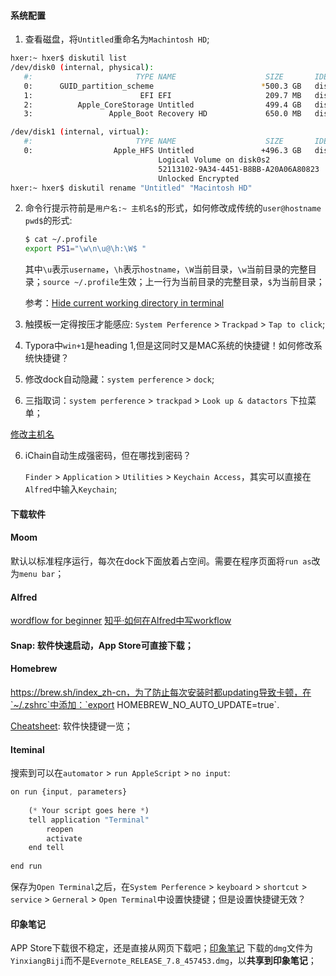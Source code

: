 #### 系统配置

1. 查看磁盘，将`Untitled`重命名为`Machintosh HD`;

```sh
hxer:~ hxer$ diskutil list
/dev/disk0 (internal, physical):
   #:                       TYPE NAME                    SIZE       IDENTIFIER
   0:      GUID_partition_scheme                        *500.3 GB   disk0
   1:                        EFI EFI                     209.7 MB   disk0s1
   2:          Apple_CoreStorage Untitled                499.4 GB   disk0s2
   3:                 Apple_Boot Recovery HD             650.0 MB   disk0s3

/dev/disk1 (internal, virtual):
   #:                       TYPE NAME                    SIZE       IDENTIFIER
   0:                  Apple_HFS Untitled               +496.3 GB   disk1
                                 Logical Volume on disk0s2
                                 52113102-9A34-4451-B8BB-A20A06A80823
                                 Unlocked Encrypted
hxer:~ hxer$ diskutil rename "Untitled" "Macintosh HD"
```

2. 命令行提示符前是`用户名:~ 主机名$`的形式，如何修改成传统的`user@hostname pwd$`的形式: 

   ```sh
   $ cat ~/.profile
   export PS1="\w\n\u@\h:\W$ "
   ```

   其中`\u`表示`username`，`\h`表示`hostname`，`\W`当前目录，`\w`当前目录的完整目录；`source ~/.profile`生效；上一行为当前目录的完整目录，`$`为当前目录；

   参考：[Hide current working directory in terminal](https://askubuntu.com/questions/16728/hide-current-working-directory-in-terminal)

3. 触摸板一定得按压才能感应: `System Perference` > `Trackpad` > `Tap to click`;

4. Typora中`win+1`是heading 1,但是这同时又是MAC系统的快捷键！如何修改系统快捷键？

5. 修改dock自动隐藏：`system perference` > `dock`;

6. 三指取词：`system perference` > `trackpad` > `Look up & datactors` 下拉菜单；

[修改主机名](https://apple.stackexchange.com/questions/66611/how-to-change-computer-name-so-terminal-displays-it-in-mac-os-x-mountain-lion) 

6. iChain自动生成强密码，但在哪找到密码？

   `Finder` > `Application` > `Utilities` > `Keychain Access`，其实可以直接在`Alfred`中输入`Keychain`;

#### 下载软件

#### Moom

默认以标准程序运行，每次在dock下面放着占空间。需要在程序页面将`run as`改为`menu bar`；

#### Alfred

[wordflow for beginner](https://computers.tutsplus.com/tutorials/alfred-workflows-for-beginners--mac-55446) [知乎·如何在Alfred中写workflow](https://www.zhihu.com/question/22301362) 

#### Snap: 软件快速启动，App Store可直接下载；

#### Homebrew

https://brew.sh/index_zh-cn，为了防止每次安装时都updating导致卡顿，在`~/.zshrc`中添加：`export HOMEBREW_NO_AUTO_UPDATE=true`.

[Cheatsheet](https://www.mediaatelier.com/CheatSheet/): 软件快捷键一览；

#### Iteminal

搜索到可以在`automator` > `run AppleScript` > `no input`:

```typescript
on run {input, parameters}
	
	(* Your script goes here *)
	tell application "Terminal"
		reopen
		activate
	end tell
	
end run
```

保存为`Open Terminal`之后，在`System Perference` > `keyboard` > `shortcut` > `service` > `Gerneral` > `Open Terminal`中设置快捷键；但是设置快捷键无效？

#### 印象笔记

APP Store下载很不稳定，还是直接从网页下载吧；[印象笔记](https://www.yinxiang.com/download/?offer=www_menu) 下载的`dmg`文件为`YinxiangBiji`而不是`Evernote_RELEASE_7.8_457453.dmg`，以**共享到印象笔记**；

